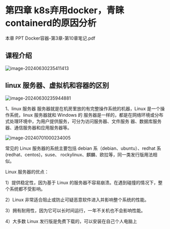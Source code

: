 # 第四章 k8s弃用docker，青睐containerd的原因分析

本章 PPT Docker容器-第3章-第10章笔记.pdf

## 课程介绍

![image-20240630235411413](https://imgs.ilee.xyz/img/image-20240630235411413.png)



## linux 服务器、虚拟机和容器的区别

![image-20240630235944881](https://imgs.ilee.xyz/img/image-20240630235944881.png)

1、linux 服务器 
服务器就是在机房里放的有完整操作系统的机器，Linux 是一个操作系统，linux 服务器就和 Windows 的 服务器是一样的，都是在网络环境或分布式处理环境中，为用户提供服务，可分为访问服务器、文件服务 器、数据库服务器、通信服务器和应用服务器等。 

![image-20240701000234005](https://imgs.ilee.xyz/img/image-20240701000234005.png)

常见的 Linux 服务器的系统主要包括 debian 系（debian、ubuntu）、redhat 系(redhat、centos)，suse、 rockylinux、麒麟、欧拉等，同一类发行版用法相似。 
 

Linux 服务器的优点： 

1）提供稳定性，因为基于 Linux 的服务器不容易崩溃。在遇到碰撞的情况下，整个系统都不受影响。 

2）Linux 非常适合阻止或防止可疑恶意软件进入并影响整个系统的性能。 

3）拥有耐用性，因为它可以长时间运行，一年不关机也不会影响性能。 

4）大多数 Linux 发行版是免费下载的，可以安装在自己个人电脑上 